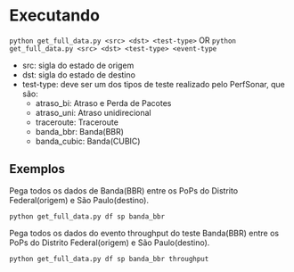 # Executando
``python get_full_data.py <src> <dst> <test-type>`` OR ``python get_full_data.py <src> <dst> <test-type> <event-type``

- src: sigla do estado de origem
- dst: sigla do estado de destino
- test-type: deve ser um dos tipos de teste realizado pelo PerfSonar, que são:
  - atraso_bi: Atraso e Perda de Pacotes
  - atraso_uni: Atraso unidirecional
  - traceroute: Traceroute
  - banda_bbr: Banda(BBR)
  - banda_cubic: Banda(CUBIC)

## Exemplos
Pega todos os dados de Banda(BBR) entre os PoPs do Distrito Federal(origem) e São Paulo(destino).

``python get_full_data.py df sp banda_bbr``

Pega todos os dados do evento throughput do teste Banda(BBR) entre os PoPs do Distrito Federal(origem) e São Paulo(destino).

``python get_full_data.py df sp banda_bbr throughput``